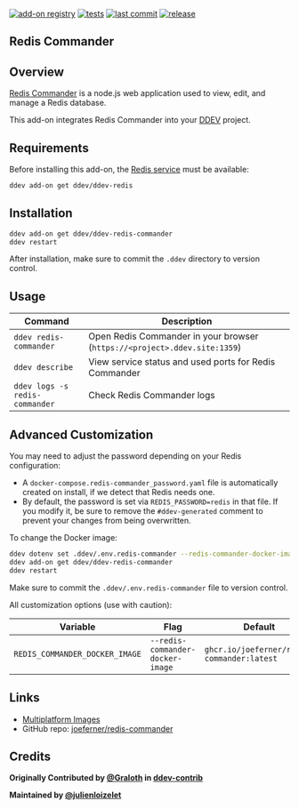 [![add-on registry](https://img.shields.io/badge/DDEV-Add--on_Registry-blue)](https://addons.ddev.com)
[![tests](https://github.com/ddev/ddev-redis-commander/actions/workflows/tests.yml/badge.svg?branch=main)](https://github.com/ddev/ddev-redis-commander/actions/workflows/tests.yml?query=branch%3Amain)
[![last commit](https://img.shields.io/github/last-commit/ddev/ddev-redis-commander)](https://github.com/ddev/ddev-redis-commander/commits)
[![release](https://img.shields.io/github/v/release/ddev/ddev-redis-commander)](https://github.com/ddev/ddev-redis-commander/releases/latest)

## Redis Commander

## Overview

[Redis Commander](https://joeferner.github.io/redis-commander/) is a node.js web application used to view, edit, and manage a Redis database.

This add-on integrates Redis Commander into your [DDEV](https://ddev.com/) project.

## Requirements

Before installing this add-on, the [Redis service](https://github.com/ddev/ddev-redis) must be available:

```bash
ddev add-on get ddev/ddev-redis
```

## Installation

```bash
ddev add-on get ddev/ddev-redis-commander
ddev restart
```

After installation, make sure to commit the `.ddev` directory to version control.

## Usage

| Command | Description |
| ------- | ----------- |
| `ddev redis-commander` | Open Redis Commander in your browser (`https://<project>.ddev.site:1359`) |
| `ddev describe` | View service status and used ports for Redis Commander |
| `ddev logs -s redis-commander` | Check Redis Commander logs |

## Advanced Customization

You may need to adjust the password depending on your Redis configuration:

* A `docker-compose.redis-commander_password.yaml` file is automatically created on install, if we detect that Redis needs one.
* By default, the password is set via `REDIS_PASSWORD=redis` in that file. If you modify it, be sure to remove the `#ddev-generated` comment to prevent your changes from being overwritten.

To change the Docker image:

```bash
ddev dotenv set .ddev/.env.redis-commander --redis-commander-docker-image=ghcr.io/joeferner/redis-commander:latest
ddev add-on get ddev/ddev-redis-commander
ddev restart
```

Make sure to commit the `.ddev/.env.redis-commander` file to version control.

All customization options (use with caution):

| Variable | Flag | Default |
| -------- | ---- | ------- |
| `REDIS_COMMANDER_DOCKER_IMAGE` | `--redis-commander-docker-image` | `ghcr.io/joeferner/redis-commander:latest` |

## Links

* [Multiplatform Images](https://github.com/joeferner/redis-commander/pkgs/container/redis-commander)
* GitHub repo: [joeferner/redis-commander](https://github.com/joeferner/redis-commander)

## Credits

**Originally Contributed by [@Graloth](https://github.com/Graloth) in [ddev-contrib](https://github.com/ddev/ddev-contrib/tree/64b689730138aaecc9a0f0b72115dbf9f0dfe7a0/docker-compose-services/redis-commander)**

**Maintained by [@julienloizelet](https://github.com/julienloizelet)**

